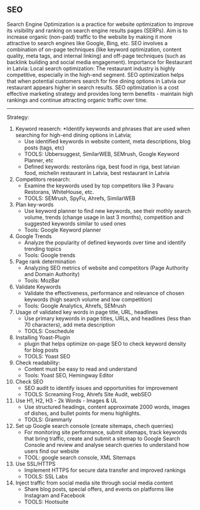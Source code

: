 SEO
-------------------------------------------------------------------------------------------------
Search Engine Optimization is a practice for website optimization to improve its visibility and ranking on search engine results pages (SERPs). Aim is to increase organic (non-paid) traffic to the website by making it more attractive to search engines like Google, Bing, etc. SEO involves a combination of on-page techniques (like keyword optimization, content quality, meta tags, and internal linking) and off-page techniques (such as backlink building and social media engagement).
Importance for Restaurant in Latvia:
Local search optimization: The restaurant industry is highly competitive, especially in the high-end segment. SEO optimization helps that when potential customers search for fine dining options in Latvia our restaurant appears higher in search results. SEO optimization is a cost effective marketing strategy and provides long term benefits - maintain high rankings and continue attracting organic traffic over time.

--------------------------------------------------------------------------------------------------
Strategy:
1. Keyword reaserch:
   *Identify keywords and phrases that are used when searching for high-end dining options in Latvia;
   * Use identified keywords in website content, meta descriptions, blog posts (tags, etc)
   * TOOLS: Ubbersuggest, SimilarWEB, SEMrush, Google Keyword Planner, etc
   * Defined keywords: restorāns riga, best food in riga, best latvian food, michelin restaurant in Latvia, best restaurant in Latvia
2. Competitors research:
   * Examine the keywords used by top competitors like 3 Pavaru Restorans, WhiteHouse, etc.
   * TOOLS: SEMrush, SpyFu, Ahrefs, SimilarWEB
3. Plan key-words
   * Use keyword planner to find new keywords, see their mothly search volume, trends (change usage in last 3 months), competition and suggested keywords similar to used ones
   * Tools: Google Keyword planner
4. Google Trends
   * Analyze the popularity of defined keywords over time and identify trending topics
   * Tools: Google trends
6. Page rank determination
   * Analyzing SEO metrics of website and competitors (Page Authority and Domain Authority)
   * Tools: MozBar
8. Validate Keywords
   * Validate the effectiveness, performance and relevance of chosen keywords (high search volume and low competition)
   * Tools: Google Analytics, Ahrefs, SEMrush
10. Usage of validated key words in page title, URL, headlines
    * Use primary keywords in page titles, URLs, and headlines  (less than 70 characters), add meta description
    * TOOLS: Coschedule
12.  Installing Yoast-Plugin
     *  plugin that helps optimize on-page SEO to check keyword density for blog posts
     *  TOOLS: Yoast SEO
14. Check readability:
    * Content must be easy to read and understand
    * Tools: Yoast SEO, Hemingway Editor
16. Check SEO
    * SEO audit to identify issues and opportunities for improvement
    * TOOLS: Screaming Frog, Ahrefs Site Audit, webSEO
18. Use H1, H2, H3 - 2k Words - Images & UL
    * Use structured headings, content approximate 2000 words, images of dishes, and bullet points for menu highlights.
    * TOOLS: Grammarly
20. Set up Google search console (create sitemaps, chech querries)
    * For monitoring site performance, submit sitemaps, track keywords that bring traffic, create and submit a sitemap to Google Search Console and review and analyse search queries to understand how users find our website
    * TOOL: google search console, XML Sitemaps
22. Use SSL/HTTPS
    * Implement HTTPS for secure data transfer and improved rankings
    * TOOLS: SSL Labs
24. Inject traffic from social media site through social media content
    * Share blog posts, special offers, and events on platforms like Instagram and Facebook
    * TOOLS: Hootsuite


